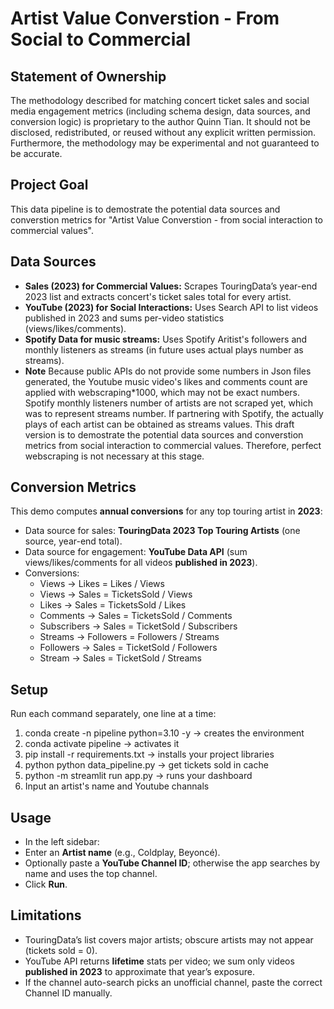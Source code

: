 # Artist Value Converstion - From Social to Commercial

## Statement of Ownership
The methodology described for matching concert ticket sales and social media engagement metrics (including schema design, data sources, and conversion logic) is proprietary to the author Quinn Tian. It should not be disclosed, redistributed, or reused without any explicit written permission. Furthermore, the methodology may be experimental and not guaranteed to be accurate.

## Project Goal
This data pipeline is to demostrate the potential data sources and converstion metrics for "Artist Value Converstion - from social interaction to commercial values".  

## Data Sources
- **Sales (2023) for Commercial Values:** Scrapes TouringData’s year-end 2023 list and extracts concert's ticket sales total for every artist.
- **YouTube (2023) for Social Interactions:** Uses Search API to list videos published in 2023 and sums per-video statistics (views/likes/comments).
- **Spotify Data for music streams:** Uses Spotify Aritist's followers and monthly listeners as streams (in future uses actual plays number as streams).
- **Note** Because public APIs do not provide some numbers in Json files generated, the Youtube music video's likes and comments count are applied with webscraping*1000, which may not be exact numbers. Spotify monthly listeners number of artists are not scraped yet, which was to represent streams number. If partnering with Spotify, the actually plays of each artist can be obtained as streams values. This draft version is to demostrate the potential data sources and converstion metrics from social interaction to commercial values. Therefore, perfect webscraping is not necessary at this stage. 

## Conversion Metrics

This demo computes **annual conversions** for any top touring artist in **2023**:
- Data source for sales: **TouringData 2023 Top Touring Artists** (one source, year-end total).
- Data source for engagement: **YouTube Data API** (sum views/likes/comments for all videos **published in 2023**).
- Conversions:
  - Views → Likes  = Likes / Views
  - Views → Sales  = TicketsSold / Views
  - Likes → Sales  = TicketsSold / Likes
  - Comments → Sales = TicketsSold / Comments
  - Subscribers → Sales = TicketSold / Subscribers
  - Streams → Followers = Followers / Streams
  - Followers → Sales = TicketSold / Followers
  - Stream → Sales = TicketSold / Streams

## Setup
Run each command separately, one line at a time:

1. conda create -n pipeline python=3.10 -y → creates the environment
2. conda activate pipeline → activates it
3. pip install -r requirements.txt → installs your project libraries
4. python python data_pipeline.py → get tickets sold in cache
5. python -m streamlit run app.py → runs your dashboard
6. Input an artist's name and Youtube channals

## Usage
- In the left sidebar:
- Enter an **Artist name** (e.g., Coldplay, Beyoncé).
- Optionally paste a **YouTube Channel ID**; otherwise the app searches by name and uses the top channel.
- Click **Run**.

## Limitations
- TouringData’s list covers major artists; obscure artists may not appear (tickets sold = 0).
- YouTube API returns **lifetime** stats per video; we sum only videos **published in 2023** to approximate that year’s exposure.
- If the channel auto-search picks an unofficial channel, paste the correct Channel ID manually.



